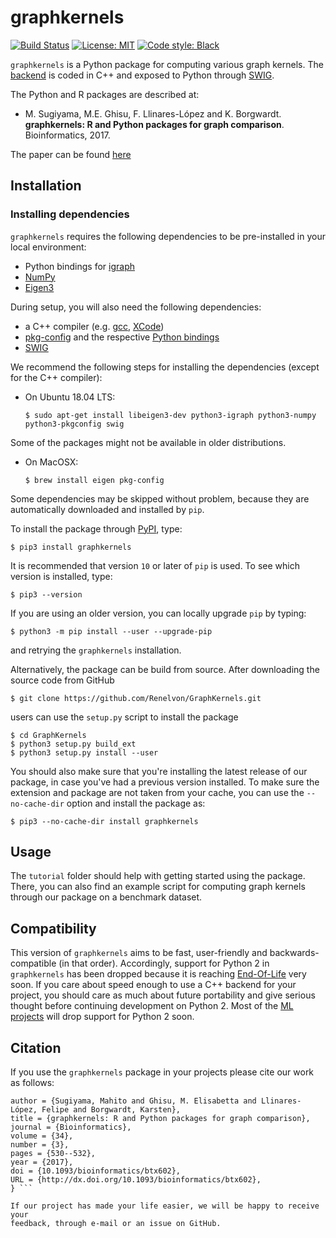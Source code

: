 # graphkernels

[![Build Status](https://travis-ci.org/Renelvon/GraphKernels.svg?branch=master)](https://travis-ci.org/Renelvon/GraphKernels)
[![License: MIT](https://img.shields.io/badge/License-MIT-blue.svg)](https://opensource.org/licenses/MIT)
[![Code style: Black](https://img.shields.io/badge/code%20style-black-000000.svg)](https://github.com/psf/black)

`graphkernels` is a Python package for computing various graph kernels. The
[backend](https://github.com/mahito-sugiyama/graph-kernels) is coded in C++ and
exposed to Python through [SWIG](http://www.swig.org/).

The Python and R packages are described at:

- M. Sugiyama, M.E. Ghisu, F. Llinares-López and K. Borgwardt. **graphkernels:
  R and Python packages for graph comparison**. Bioinformatics, 2017.

The paper can be found
[here](https://academic.oup.com/bioinformatics/article/34/3/530/4209994/)

## Installation

### Installing dependencies

`graphkernels` requires the following dependencies to be pre-installed in your
local environment:

- Python bindings for [igraph](https://pypi.org/project/python-igraph/)
- [NumPy](https://pypi.org/project/numpy/)
- [Eigen3](http://eigen.tuxfamily.org/)

During setup, you will also need the following dependencies:

- a C++ compiler (e.g. [gcc](http://gcc.gnu.org),
  [XCode](https://developer.apple.com/xcode/))
- [pkg-config](https://www.freedesktop.org/wiki/Software/pkg-config/) and the
  respective [Python bindings](https://pypi.org/project/pkgconfig/)
- [SWIG](http://www.swig.org)

We recommend the following steps for installing the dependencies (except for
the C++ compiler):

- On Ubuntu 18.04 LTS:

    `$ sudo apt-get install libeigen3-dev python3-igraph python3-numpy
    python3-pkgconfig swig`

Some of the packages might not be available in older distributions.

- On MacOSX:

    `$ brew install eigen pkg-config`

Some dependencies may be skipped without problem, because they are
automatically downloaded and installed by `pip`.

To install the package through [PyPI](https://pypi.org/), type:

    $ pip3 install graphkernels

It is recommended that version `10` or later of `pip` is used. To see which
version is installed, type:

    $ pip3 --version

If you are using an older version, you can locally upgrade `pip` by typing:

    $ python3 -m pip install --user --upgrade-pip

and retrying the `graphkernels` installation.

Alternatively, the package can be build from source. After downloading the
source code from GitHub

    $ git clone https://github.com/Renelvon/GraphKernels.git

users can use the `setup.py` script to install the package

    $ cd GraphKernels
    $ python3 setup.py build_ext
    $ python3 setup.py install --user

You should also make sure that you're installing the latest release of our
package, in case you've had a previous version installed. To make sure the
extension and package are not taken from your cache, you can use the
`--no-cache-dir` option and install the package as:

    $ pip3 --no-cache-dir install graphkernels

## Usage

The `tutorial` folder should help with getting started using the package.
There, you can also find an example script for computing graph kernels through
our package on a benchmark dataset.

## Compatibility

This version of `graphkernels` aims to be fast, user-friendly and
backwards-compatible (in that order). Accordingly, support for Python 2 in
`graphkernels` has been dropped because it is reaching
[End-Of-Life](https://pythonclock.org/) very soon. If you care about speed
enough to use a C++ backend for your project, you should care as much about
future portability and give serious thought before continuing development on
Python 2. Most of the [ML projects](https://python3statement.org/) will drop
support for Python 2 soon.

## Citation

If you use the `graphkernels` package in your projects please cite our work as
follows:

``` @article{Sugiyama-2017-Bioinformatics,
author = {Sugiyama, Mahito and Ghisu, M. Elisabetta and Llinares-López, Felipe and Borgwardt, Karsten},
title = {graphkernels: R and Python packages for graph comparison},
journal = {Bioinformatics},
volume = {34},
number = {3},
pages = {530--532},
year = {2017},
doi = {10.1093/bioinformatics/btx602},
URL = {http://dx.doi.org/10.1093/bioinformatics/btx602},
} ```

If our project has made your life easier, we will be happy to receive your
feedback, through e-mail or an issue on GitHub.
